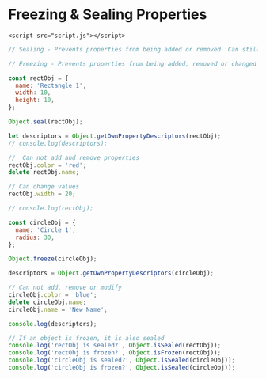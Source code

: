 <!DOCTYPE html>
<html lang="en">
  <head>
    <meta charset="UTF-8" />
    <meta http-equiv="X-UA-Compatible" content="IE=edge" />
    <meta name="viewport" content="width=device-width, initial-scale=1.0" />
    <title>Freezing & Sealing Properties</title>
  </head>
  <body>
    <h1>Freezing & Sealing Properties</h1>

    <script src="script.js"></script>
  </body>
</html>

```js
// Sealing - Prevents properties from being added or removed. Can still be changed.

// Freezing - Prevents properties from being added, removed or changed

const rectObj = {
  name: 'Rectangle 1',
  width: 10,
  height: 10,
};

Object.seal(rectObj);

let descriptors = Object.getOwnPropertyDescriptors(rectObj);
// console.log(descriptors);

//  Can not add and remove properties
rectObj.color = 'red';
delete rectObj.name;

// Can change values
rectObj.width = 20;

// console.log(rectObj);

const circleObj = {
  name: 'Circle 1',
  radius: 30,
};

Object.freeze(circleObj);

descriptors = Object.getOwnPropertyDescriptors(circleObj);

// Can not add, remove or modify
circleObj.color = 'blue';
delete circleObj.name;
circleObj.name = 'New Name';

console.log(descriptors);

// If an object is frozen, it is also sealed
console.log('rectObj is sealed?', Object.isSealed(rectObj));
console.log('rectObj is frozen?', Object.isFrozen(rectObj));
console.log('circleObj is sealed?', Object.isSealed(circleObj));
console.log('circleObj is frozen?', Object.isSealed(circleObj));
